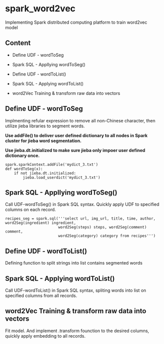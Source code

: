 # spark_word2vec
Implementing Spark distributed computing platform to train word2vec model


## Content
* Define UDF - wordToSeg

* Spark SQL - Appllying wordToSeg()

* Define UDF - wordToList()

* Spark SQL - Applying wordToList()

* word2Vec Training & transform raw data into vectors


## Define UDF - wordToSeg
Implmenting refular expression to remove all non-Chinese character, then utilize jieba libraries to segment words.

**Use addFile() to deliver user defined dictionary to all nodes in Spark cluster for jieba word segmentation.**

**Use jieba.dt.initialized to make sure jieba only impoer user defined dictionary once.**


```
spark.sparkContext.addFile('mydict_3.txt')
def wordToSeg(x):
    if not jieba.dt.initialized:
        jieba.load_userdict('mydict_3.txt')
```

## Spark SQL - Appllying wordToSeg()
Call UDF-wordToSeg() in Spark SQL syntax. Quickly apply UDF to specified columns on each record.

```
recipes_seg = spark.sql('''select url, img_url, title, time, author, word2Seg(ingredient) ingredient, 
                        word2Seg(steps) steps, word2Seg(comment) comment,
                        word2Seg(category) category from recipes''')
```


## Define UDF - wordToList()
Defining function to split strings into list contains segmented words

## Spark SQL - Applying wordToList()
Call UDF-wordToList() in Spark SQL syntax, spliting words into list on specified columns from all records.

## word2Vec Training & transform raw data into vectors
Fit model. And implement .transform founction to the desired columns, quickly apply embedding to all records.


